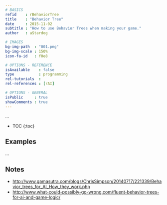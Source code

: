 ```yaml
---
# BASICS
refid    : rBehaviorTree
title    : "Behavior Tree"
date     : 2015-11-02
subtitle : "How to use Behavior Trees when making your game."
author   : aStardog

# IMAGES
bg-img-path  : "001.png"
bg-img-scale : 150%
icon-fa-id   : f0e8

# OPTIONS - REFERENCE
isAvailable    : false
type           : programming
rel-tutorials  : 
rel-references : [rAI]

# OPTIONS - GENERAL
isPublic     : true
showComments : true
---
```

...

* TOC
{:toc}

## Examples

...

## Notes

* http://www.gamasutra.com/blogs/ChrisSimpson/20140717/221339/Behavior_trees_for_AI_How_they_work.php
* http://www.what-could-possibly-go-wrong.com/fluent-behavior-trees-for-ai-and-game-logic/